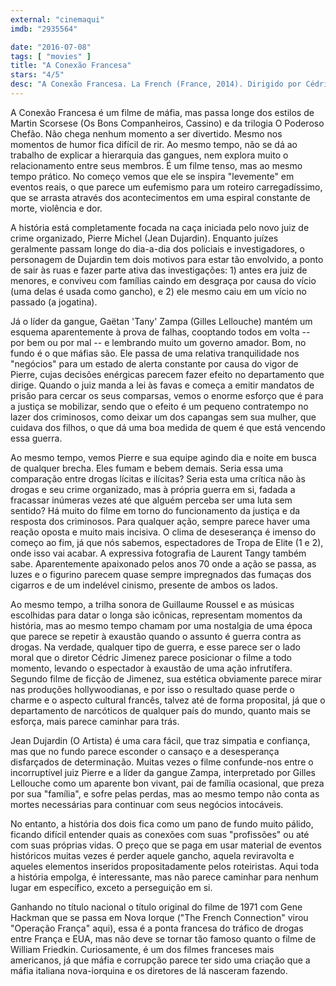 ```yaml
---
external: "cinemaqui"
imdb: "2935564"

date: "2016-07-08"
tags: [ "movies" ]
title: "A Conexão Francesa"
stars: "4/5"
desc: "A Conexão Francesa. La French (France, 2014). Dirigido por Cédric Jimenez. Escrito por Audrey Diwan, Cédric Jimenez. Com Jean Dujardin, Gilles Lellouche, Céline Sallette, Mélanie Doutey, Benoît Magimel, Guillaume Gouix, Bruno Todeschini, Féodor Atkine, Moussa Maaskri. Crítica escrita para o site CinemAqui."
---
```

A Conexão Francesa é um filme de máfia, mas passa longe dos estilos de Martin Scorsese (Os Bons Companheiros, Cassino) e da trilogia O Poderoso Chefão. Não chega nenhum momento a ser divertido. Mesmo nos momentos de humor fica difícil de rir. Ao mesmo tempo, não se dá ao trabalho de explicar a hierarquia das gangues, nem explora muito o relacionamento entre seus membros. É um filme tenso, mas ao mesmo tempo prático. No começo vemos que ele se inspira "levemente" em eventos reais, o que parece um eufemismo para um roteiro carregadíssimo, que se arrasta através dos acontecimentos em uma espiral constante de morte, violência e dor.

A história está completamente focada na caça iniciada pelo novo juiz de crime organizado, Pierre Michel (Jean Dujardin). Enquanto juízes geralmente passam longe do dia-a-dia dos policiais e investigadores, o personagem de Dujardin tem dois motivos para estar tão envolvido, a ponto de sair às ruas e fazer parte ativa das investigações: 1) antes era juiz de menores, e conviveu com famílias caindo em desgraça por causa do vício (uma delas é usada como gancho), e 2) ele mesmo caiu em um vício no passado (a jogatina).

Já o líder da gangue, Gaëtan 'Tany' Zampa (Gilles Lellouche) mantém um esquema aparentemente à prova de falhas, cooptando todos em volta -- por bem ou por mal -- e lembrando muito um governo amador. Bom, no fundo é o que máfias são. Ele passa de uma relativa tranquilidade nos "negócios" para um estado de alerta constante por causa do vigor de Pierre, cujas decisões enérgicas parecem fazer efeito no departamento que dirige. Quando o juiz manda a lei às favas e começa a emitir mandatos de prisão para cercar os seus comparsas, vemos o enorme esforço que é para a justiça se mobilizar, sendo que o efeito é um pequeno contratempo no lazer dos criminosos, como deixar um dos capangas sem sua mulher, que cuidava dos filhos, o que dá uma boa medida de quem é que está vencendo essa guerra.

Ao mesmo tempo, vemos Pierre e sua equipe agindo dia e noite em busca de qualquer brecha. Eles fumam e bebem demais. Seria essa uma comparação entre drogas lícitas e ilícitas? Seria esta uma crítica não às drogas e seu crime organizado, mas à própria guerra em si, fadada a fracassar inúmeras vezes até que alguém perceba ser uma luta sem sentido? Há muito do filme em torno do funcionamento da justiça e da resposta dos criminosos. Para qualquer ação, sempre parece haver uma reação oposta e muito mais incisiva. O clima de deseserança é imenso do começo ao fim, já que nós sabemos, espectadores de Tropa de Elite (1 e 2), onde isso vai acabar. A expressiva fotografia de Laurent Tangy também sabe. Aparentemente apaixonado pelos anos 70 onde a ação se passa, as luzes e o figurino parecem quase sempre impregnados das fumaças dos cigarros e de um indelével cinismo, presente de ambos os lados.

Ao mesmo tempo, a trilha sonora de Guillaume Roussel e as músicas escolhidas para datar o longa são icônicas, representam momentos da história, mas ao mesmo tempo chamam por uma nostalgia de uma época que parece se repetir à exaustão quando o assunto é guerra contra as drogas. Na verdade, qualquer tipo de guerra, e esse parece ser o lado moral que o diretor Cédric Jimenez parece posicionar o filme a todo momento, levando o espectador à exaustão de uma ação infrutífera. Segundo filme de ficção de Jimenez, sua estética obviamente parece mirar nas produções hollywoodianas, e por isso o resultado quase perde o charme e o aspecto cultural francês, talvez até de forma proposital, já que o departamento de narcóticos de qualquer país do mundo, quanto mais se esforça, mais parece caminhar para trás.

Jean Dujardin (O Artista) é uma cara fácil, que traz simpatia e confiança, mas que no fundo parece esconder o cansaço e a desesperança disfarçados de determinação. Muitas vezes o filme confunde-nos entre o incorruptível juiz Pierre e a líder da gangue Zampa, interpretado por Gilles Lellouche como um aparente bon vivant, pai de família ocasional, que preza por sua "família", e sofre pelas perdas, mas ao mesmo tempo não conta as mortes necessárias para continuar com seus negócios intocáveis.

No entanto, a história dos dois fica como um pano de fundo muito pálido, ficando difícil entender quais as conexões com suas "profissões" ou até com suas próprias vidas. O preço que se paga em usar material de eventos históricos muitas vezes é perder aquele gancho, aquela reviravolta e aqueles elementos inseridos propositadamente pelos roteiristas. Aqui toda a história empolga, é interessante, mas não parece caminhar para nenhum lugar em específico, exceto a perseguição em si.

Ganhando no título nacional o título original do filme de 1971 com Gene Hackman que se passa em Nova Iorque ("The French Connection" virou "Operação França" aqui), essa é a ponta francesa do tráfico de drogas entre França e EUA, mas não deve se tornar tão famoso quanto o filme de William Friedkin. Curiosamente, é um dos filmes franceses mais americanos, já que máfia e corrupção parece ter sido uma criação que a máfia italiana nova-iorquina e os diretores de lá nasceram fazendo.
